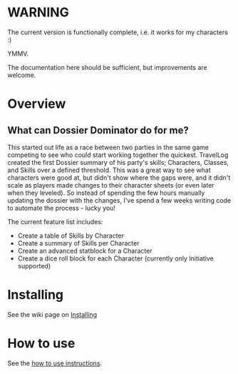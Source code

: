 # WARNING

The current version is functionally complete, i.e. it works for my characters :)

YMMV.

The documentation here should be sufficient, but improvements are welcome.

# Overview

## What can Dossier Dominator do for me?

This started out life as a race between two parties in the same game competing to see who could start working together the quickest. TravelLog created the first Dossier summary of his party's skills; Characters, Classes, and Skills over a defined threshold. This was a great way to see what characters were good at, but didn't show where the gaps were, and it didn't scale as players made changes to their character sheets (or even later when they leveled). So instead of spending the few hours manually updating the dossier with the changes, I've spend a few weeks writing code to automate the process - lucky you!

The current feature list includes:

* Create a table of Skills by Character
* Create a summary of Skills per Character
* Create an advanced statblock for a Character
* Create a dice roll block for each Character (currently only Initiative supported)

# Installing

See the wiki page on [Installing](https://github.com/baerrach/myth-weaver-utils-google-sheets/wiki/Installing)

# How to use

See the [how to use instructions](https://github.com/baerrach/myth-weaver-utils-google-sheets/wiki).
